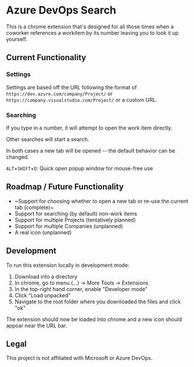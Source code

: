 # Azure DevOps Search

This is a chrome extension that's designed for all those times when a coworker references a workitem by its number leaving you to look it up yourself.

## Current Functionality

### Settings
Settings are based off the URL following the format of `https://dev.azure.com/company/Project/` or  `https://company.visualstudio.com/Project/` or a custom URL.

### Searching
If you type in a number, it will attempt to open the work item directly.

Other searches will start a search.

In both cases a new tab will be opened -- the default behavior can be changed.


`ALT`+`SHIFT`+`D`:  Quick open popup window for mouse-free use

## Roadmap / Future Functionality

* ~Support for choosing whether to open a new tab or re-use the current tab (complete)~
* Support for searching (by default) non-work items
* Support for multiple Projects (tentatively planned)
* Support for multiple Companies (unplanned)
* A real icon (unplanned)

## Development

To run this extension locally in development mode: 

1. Download into a directory
2. In chrome, go to menu (...) -> More Tools -> Extensions
3. In the top-right hand corner, enable "Developer mode"
4. Click "Load unpacked"
5. Navigate to the root folder where you downloaded the files and click "ok"

The extension should now be loaded into chrome and a new icon should appoar near the URL bar.

## Legal

This project is not affiliated with Microsoft or Azure DevOps.